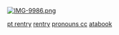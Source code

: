  






       
 [![IMG-9986.png](https://i.postimg.cc/hjhD1RCc/IMG-9986.png)](https://postimg.cc/62JxBgJm)

[pt rentry](https://rentry.co/babble) [rentry](https://rentry.co/prioritize) [pronouns cc](https://pronouns.cc/@idolizer) [atabook](https:/ishmael.atabook.org)
